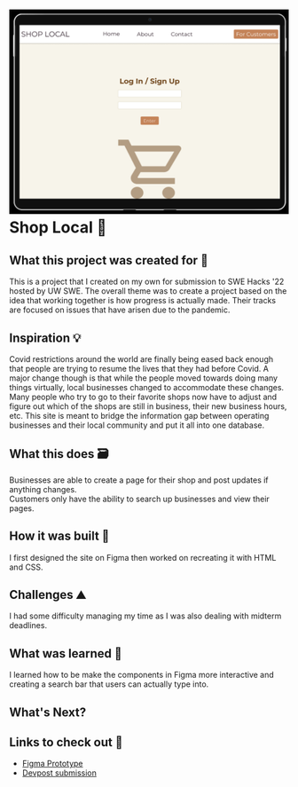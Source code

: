 ![Figma Landing page for customers](https://github.com/maureensanchez99/Shop-Local/blob/main/assets/Github%20README/landing%20page%20for%20business%20owners.png)  
Shop Local 🛒
=======================
## What this project was created for 🏪
This is a project that I created on my own for submission to SWE Hacks '22 hosted by UW SWE. The overall theme was to create a project based on the idea that working together is how progress is actually made. Their tracks are focused on issues that have arisen due to the pandemic.  
## Inspiration 💡
Covid restrictions around the world are finally being eased back enough that people are trying to resume the lives that they had before Covid. A major change though is that while the people moved towards doing many things virtually, local businesses changed to accommodate these changes. Many people who try to go to their favorite shops now have to adjust and figure out which of the shops are still in business, their new business hours, etc. This site is meant to bridge the information gap between operating businesses and their local community and put it all into one database.
##  What this does 🗃️
Businesses are able to create a page for their shop and post updates if anything changes.  
Customers only have the ability to search up businesses and view their pages.
## How it was built 🔧
I first designed the site on Figma then worked on recreating it with HTML and CSS.
## Challenges ⛰️
I had some difficulty managing my time as I was also dealing with midterm deadlines.
## What was learned 🧠
I learned how to be make the components in Figma more interactive and creating a search bar that users can actually type into.
## What's Next?

## Links to check out 🔗
- <a href="https://tinyurl.com/Shop-Local-Figma-Prototype">Figma Prototype</a>
- <a href="https://devpost.com/software/shop-local">Devpost submission</a>
